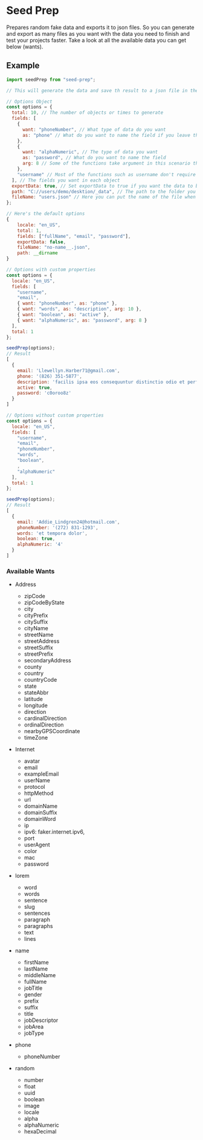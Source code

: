 # Seed Prep

Prepares random fake data and exports it to json files. So you can generate and export as many files as you want with the data you need to finish and test your projects faster. Take a look at all the available data you can get below (wants).

## Example

```javascript
import seedPrep from "seed-prep";

// This will generate the data and save th result to a json file in the same directory if you don't pass the absolute path

// Options Object
const options = {
  total: 10, // The number of objects or times to generate
  fields: [
    {
      want: "phoneNumber", // What type of data do you want
      as: "phone" // What do you want to name the field if you leave this empty it will be the same as the want field by default
    },
    {
      want: "alphaNumeric", // The type of data you want
      as: "password", // What do you want to name the field
      arg: 8 // Some of the functions take argument in this scenario the alphaNumeric functino takes an argument for the length of the characters you want. To pass arguments you put the argument in the "arg" property
    },
    "username" // Most of the functions such as username don't require an argument so you don't need to pass an object unless you want to have a different name in the object
  ], // The fields you want in each object
  exportData: true, // Set exportData to true if you want the data to be saved to disk
  path: "C://users/demo/desktion/_data", // The path to the folder you want the data to be saved in. If you don't pass a path the data will be saved to the current directory the script was executed in.
  fileName: "users.json" // Here you can put the name of the file when the data is exported
};

// Here's the default options
{
    locale: "en_US",
    total: 1,
    fields: ["fullName", "email", "password"],
    exportData: false,
    fileName: "no-name__.json",
    path: __dirname
}

// Options with custom properties
const options = {
  locale: "en_US",
  fields: [
    "username",
    "email",
    { want: "phoneNumber", as: "phone" },
    { want: "words", as: "description", arg: 10 },
    { want: "boolean", as: "active" },
    { want: "alphaNumeric", as: "password", arg: 8 }
  ],
  total: 1
};

seedPrep(options);
// Result
[
  {
    email: 'Llewellyn.Harber71@gmail.com',
    phone: '(826) 351-5877',
    description: 'facilis ipsa eos consequuntur distinctio odio et perferendis laudantium tenetur',
    active: true,
    password: 'c0oroo8z'
  }
]

// Options without custom properties
const options = {
  locale: "en_US",
  fields: [
    "username",
    "email",
    "phoneNumber",
    "words",
    "boolean",
    ,
    "alphaNumeric"
  ],
  total: 1
};

seedPrep(options);
// Result
[
  {
    email: 'Addie_Lindgren24@hotmail.com',
    phoneNumber: '(272) 831-1293',
    words: 'et tempora dolor',
    boolean: true,
    alphaNumeric: '4'
  }
]

```

### Available Wants

- Address

  - zipCode
  - zipCodeByState
  - city
  - cityPrefix
  - citySuffix
  - cityName
  - streetName
  - streetAddress
  - streetSuffix
  - streetPrefix
  - secondaryAddress
  - county
  - country
  - countryCode
  - state
  - stateAbbr
  - latitude
  - longitude
  - direction
  - cardinalDirection
  - ordinalDirection
  - nearbyGPSCoordinate
  - timeZone

- Internet

  - avatar
  - email
  - exampleEmail
  - userName
  - protocol
  - httpMethod
  - url
  - domainName
  - domainSuffix
  - domainWord
  - ip
  - ipv6: faker.internet.ipv6,
  - port
  - userAgent
  - color
  - mac
  - password

- lorem

  - word
  - words
  - sentence
  - slug
  - sentences
  - paragraph
  - paragraphs
  - text
  - lines

- name

  - firstName
  - lastName
  - middleName
  - fullName
  - jobTitle
  - gender
  - prefix
  - suffix
  - title
  - jobDescriptor
  - jobArea
  - jobType

- phone

  - phoneNumber

- random
  - number
  - float
  - uuid
  - boolean
  - image
  - locale
  - alpha
  - alphaNumeric
  - hexaDecimal
